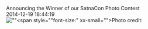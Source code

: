 Announcing the Winner of our SatnaCon Photo Contest<br/>2014-12-19 18:44:19<br/>![\"\"](\"http://i.imgur.com/wgBTOkP.png\")<span style="\"font-size:" xx-small="">Photo credit: